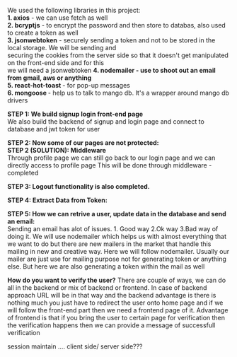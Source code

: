 We used the following libraries in this project: <br>
<b>1. axios</b> - we can use fetch as well <br>
<b>2. bcryptjs</b> - to encrypt the password and then store to databas, also used to create a token as well <br>
<b>3. jsonwebtoken</b> - securely sending a token and not to be stored in the local storage. We will be sending and <br>securing the cookies from the server side so that it doesn't get manipulated on the front-end side and for this <br>we will need a jsonwebtoken
<b>4. nodemailer - use to shoot out an email from gmail, aws or anything</b> <br>
<b>5. react-hot-toast </b> - for pop-up messages  <br>
<b>6. mongoose </b> - help us to talk to mango db. It's a wrapper around mango db drivers<br>

<b>STEP 1: We build signup login front-end page</b> <br>
    We also build the backend of signup and login page and connect to database and jwt token for user

<b>STEP 2: Now some of our pages are not protected:</b> <br>
<b>STEP 2 (SOLUTION): Middleware</b> <br>
    Through profile page we can still go back to our login page and we can directly access to profile page
    This will be done through middleware - completed

<b>STEP 3: Logout functionality is also completed.</b><br>

<b>STEP 4: Extract Data from Token:</b> <br>

<b>STEP 5: How we can retrive a user, update data in the database and send an email:</b><br>
Sending an email has alot of issues. 1. Good way 2.Ok way 3.Bad way of doing it.
We will use nodemailer which helps us with almost everything that we want to do but there are new mailers in the market that handle this mailing in new and creative way. Here we will follow nodemailer. Usually our mailer are just use for mailing purpose not for generating token or anything else. But here we are also generating a token within the mail as well

<b>How do you want to verify the user?</b>
There are couple of ways, we can do all in the backend or mix of backend or frontend. In case of backend approach URL will be in that way and the backend advantage is there is nothing much you just have to redirect the user onto home page and if we will follow the front-end part then we need a frontend page of it. Advantage of frontend is that if you bring the user to certain page for verification then the verification happens then we can provide a message of successfull verification

session maintain .... client side/ server side???
